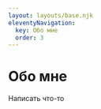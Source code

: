 ```yaml
---
layout: layouts/base.njk
eleventyNavigation:
  key: Обо мне
  order: 3
---
```

# Обо мне

Написать что-то
